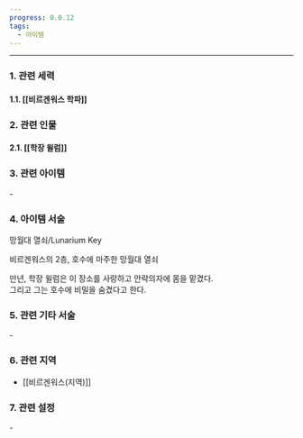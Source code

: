 ```yaml
---
progress: 0.0.12
tags:
  - 아이템
---
```

---
### 1. 관련 세력 
#### 1.1. [[비르겐워스 학파]]

### 2. 관련 인물
#### 2.1. [[학장 윌럼]]

### 3. 관련 아이템
\-


### 4. 아이템 서술
망월대 열쇠/Lunarium Key

비르겐워스의 2층, 호수에 마주한 망월대 열쇠  
  
만년, 학장 윌럼은 이 장소를 사랑하고 안락의자에 몸을 맡겼다.  
그리고 그는 호수에 비밀을 숨겼다고 한다.

### 5. 관련 기타 서술
\-

### 6. 관련 지역
- [[비르겐워스(지역)]]
### 7. 관련 설정
\-